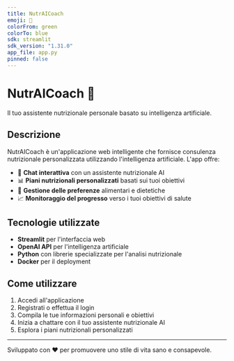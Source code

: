```yaml
---
title: NutrAICoach
emoji: 🥗
colorFrom: green
colorTo: blue
sdk: streamlit
sdk_version: "1.31.0"
app_file: app.py
pinned: false
---
```


# NutrAICoach 🥗

Il tuo assistente nutrizionale personale basato su intelligenza artificiale.

## Descrizione

NutrAICoach è un'applicazione web intelligente che fornisce consulenza nutrizionale personalizzata utilizzando l'intelligenza artificiale. L'app offre:

- 💬 **Chat interattiva** con un assistente nutrizionale AI
- 📊 **Piani nutrizionali personalizzati** basati sui tuoi obiettivi
- 🎯 **Gestione delle preferenze** alimentari e dietetiche
- 📈 **Monitoraggio del progresso** verso i tuoi obiettivi di salute

## Tecnologie utilizzate

- **Streamlit** per l'interfaccia web
- **OpenAI API** per l'intelligenza artificiale
- **Python** con librerie specializzate per l'analisi nutrizionale
- **Docker** per il deployment

## Come utilizzare

1. Accedi all'applicazione
2. Registrati o effettua il login
3. Compila le tue informazioni personali e obiettivi
4. Inizia a chattare con il tuo assistente nutrizionale AI
5. Esplora i piani nutrizionali personalizzati

---

Sviluppato con ❤️ per promuovere uno stile di vita sano e consapevole. 